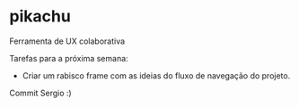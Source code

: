 # pikachu
Ferramenta de UX colaborativa

Tarefas para a próxima semana:
- Criar um rabisco frame com as ideias do fluxo de navegação do projeto.

Commit Sergio :) 